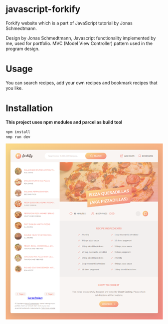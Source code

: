 # javascript-forkify

Forkify website which is a part of JavaScript tutorial by Jonas Schmedtmann.

Design by Jonas Schmedtmann, Javascript functionality implemented by me, used for portfolio.
MVC (Model View Controller) pattern used in the program design.

# Usage
You can search recipes, add your own recipes and bookmark recipes that you like.

# Installation

**This project uses npm modules and parcel as build tool**

```
npm install
nmp run dev
```

![](https://github.com/fatihfurkanaydemir/javascript-forkify/blob/master/page.png)

